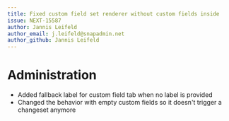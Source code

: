 ```yaml
---
title: Fixed custom field set renderer without custom fields inside
issue: NEXT-15587
author: Jannis Leifeld
author_email: j.leifeld@snapadmin.net
author_github: Jannis Leifeld
---
```

# Administration
* Added fallback label for custom field tab when no label is provided
* Changed the behavior with empty custom fields so it doesn't trigger a changeset anymore
